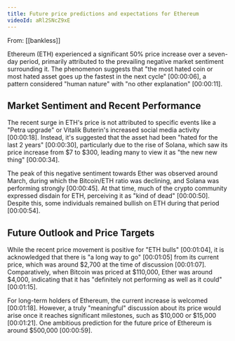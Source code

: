 ```yaml
---
title: Future price predictions and expectations for Ethereum
videoId: aRl2SNcZ9xE
---
```


From: [[bankless]] <br/> 

Ethereum (ETH) experienced a significant 50% price increase over a seven-day period, primarily attributed to the prevailing negative market sentiment surrounding it. The phenomenon suggests that "the most hated coin or most hated asset goes up the fastest in the next cycle" <a class="yt-timestamp" data-t="00:00:06">[00:00:06]</a>, a pattern considered "human nature" with "no other explanation" <a class="yt-timestamp" data-t="00:00:11">[00:00:11]</a>.

## Market Sentiment and Recent Performance

The recent surge in ETH's price is not attributed to specific events like a "Petra upgrade" or Vitalik Buterin's increased social media activity <a class="yt-timestamp" data-t="00:00:18">[00:00:18]</a>. Instead, it's suggested that the asset had been "hated for the last 2 years" <a class="yt-timestamp" data-t="00:00:30">[00:00:30]</a>, particularly due to the rise of Solana, which saw its price increase from $7 to $300, leading many to view it as "the new new thing" <a class="yt-timestamp" data-t="00:00:34">[00:00:34]</a>.

The peak of this negative sentiment towards Ether was observed around March, during which the Bitcoin/ETH ratio was declining, and Solana was performing strongly <a class="yt-timestamp" data-t="00:00:45">[00:00:45]</a>. At that time, much of the crypto community expressed disdain for ETH, perceiving it as "kind of dead" <a class="yt-timestamp" data-t="00:00:50">[00:00:50]</a>. Despite this, some individuals remained bullish on ETH during that period <a class="yt-timestamp" data-t="00:00:54">[00:00:54]</a>.

## Future Outlook and Price Targets

While the recent price movement is positive for "ETH bulls" <a class="yt-timestamp" data-t="00:01:04">[00:01:04]</a>, it is acknowledged that there is "a long way to go" <a class="yt-timestamp" data-t="00:01:05">[00:01:05]</a> from its current price, which was around $2,700 at the time of discussion <a class="yt-timestamp" data-t="00:01:07">[00:01:07]</a>. Comparatively, when Bitcoin was priced at $110,000, Ether was around $4,000, indicating that it has "definitely not performing as well as it could" <a class="yt-timestamp" data-t="00:01:15">[00:01:15]</a>.

For long-term holders of Ethereum, the current increase is welcomed <a class="yt-timestamp" data-t="00:01:18">[00:01:18]</a>. However, a truly "meaningful" discussion about its price would arise once it reaches significant milestones, such as $10,000 or $15,000 <a class="yt-timestamp" data-t="00:01:21">[00:01:21]</a>. One ambitious prediction for the future price of Ethereum is around $500,000 <a class="yt-timestamp" data-t="00:00:59">[00:00:59]</a>.